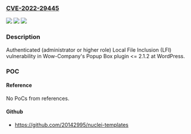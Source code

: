 ### [CVE-2022-29445](https://cve.mitre.org/cgi-bin/cvename.cgi?name=CVE-2022-29445)
![](https://img.shields.io/static/v1?label=Product&message=Popup%20Box%20(WordPress%20plugin)&color=blue)
![](https://img.shields.io/static/v1?label=Version&message=%3C%3D%202.1.2%3C%3D%202.1.2%20&color=brighgreen)
![](https://img.shields.io/static/v1?label=Vulnerability&message=Local%20File%20Inclusion%20(LFI)&color=brighgreen)

### Description

Authenticated (administrator or higher role) Local File Inclusion (LFI) vulnerability in Wow-Company's Popup Box plugin <= 2.1.2 at WordPress.

### POC

#### Reference
No PoCs from references.

#### Github
- https://github.com/20142995/nuclei-templates

